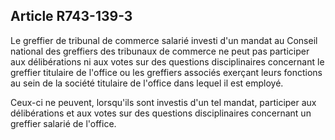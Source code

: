 Article R743-139-3
----
Le greffier de tribunal de commerce salarié investi d'un mandat au Conseil
national des greffiers des tribunaux de commerce ne peut pas participer aux
délibérations ni aux votes sur des questions disciplinaires concernant le
greffier titulaire de l'office ou les greffiers associés exerçant leurs
fonctions au sein de la société titulaire de l'office dans lequel il est
employé.

Ceux-ci ne peuvent, lorsqu'ils sont investis d'un tel mandat, participer aux
délibérations et aux votes sur des questions disciplinaires concernant un
greffier salarié de l'office.
